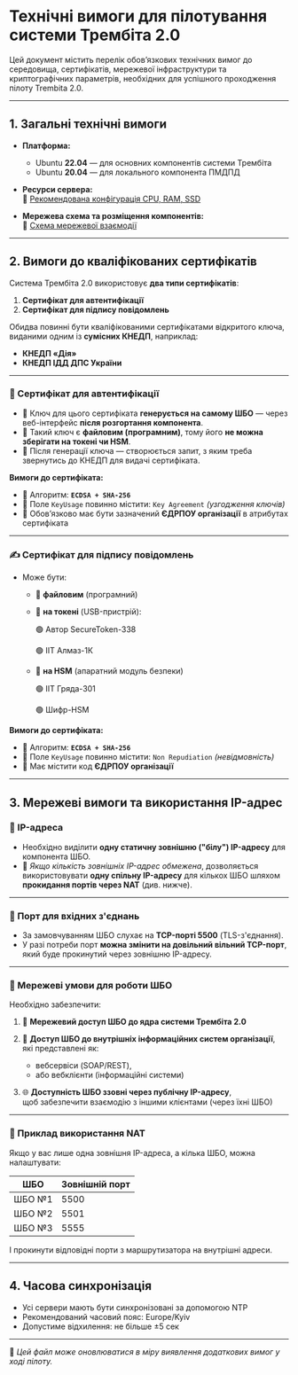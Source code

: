 # Технічні вимоги для пілотування системи Трембіта 2.0

Цей документ містить перелік обов’язкових технічних вимог до середовища, сертифікатів, мережевої інфраструктури та криптографічних параметрів, необхідних для успішного проходження пілоту Trembita 2.0.

---

## 1. Загальні технічні вимоги

- **Платформа:**  
  - Ubuntu **22.04** — для основних компонентів системи Трембіта  
  - Ubuntu **20.04** — для локального компонента ПМДПД

- **Ресурси сервера:**  
  🔗 [Рекомендована конфігурація CPU, RAM, SSD](piloting-test/manual-installation/01-env-components.md)

- **Мережева схема та розміщення компонентів:**  
  🔗 [Схема мережевої взаємодії](piloting-test/manual-installation/02-network-diagram.md)

---
<span id="certificates-vymogy"></span>

## 2. Вимоги до кваліфікованих сертифікатів

Система Трембіта 2.0 використовує **два типи сертифікатів**:

1. **Сертифікат для автентифікації**
2. **Сертифікат для підпису повідомлень**

Обидва повинні бути кваліфікованими сертифікатами відкритого ключа, виданими одним із **сумісних КНЕДП**, наприклад:
- **КНЕДП «Дія»**
- **КНЕДП ІДД ДПС України**

---

### 🔐 Сертифікат для автентифікації

- 🔸 Ключ для цього сертифіката **генерується на самому ШБО** — через веб-інтерфейс **після розгортання компонента**.
- 🔸 Такий ключ є **файловим (програмним)**, тому його **не можна зберігати на токені чи HSM**.
- 🔸 Після генерації ключа — створюється запит, з яким треба звернутись до КНЕДП для видачі сертифіката.

**Вимоги до сертифіката:**
- 📌 Алгоритм: **```ECDSA + SHA-256```**
- 📌 Поле ```KeyUsage``` повинно містити: ```Key Agreement``` *(узгодження ключів)*
- 📌 Обов’язково має бути зазначений **ЄДРПОУ організації** в атрибутах сертифіката

---

### ✍️ Сертифікат для підпису повідомлень

- Може бути:
  - 🔹 **файловим** (програмний)
  - 🔹 **на токені** (USB-пристрій):
    
      🟢 Автор SecureToken-338
    
      🟢 ІІТ Алмаз-1К  
  - 🔹 **на HSM** (апаратний модуль безпеки)
    
      🟢 ІІТ Гряда-301
    
      🟢 Шифр-HSM

**Вимоги до сертифіката:**
- 📌 Алгоритм: **```ECDSA + SHA-256```**
- 📌 Поле ```KeyUsage``` повинно містити: ```Non Repudiation``` *(невідмовність)*
- 📌 Має містити код **ЄДРПОУ організації**

---

## 3. Мережеві вимоги та використання IP-адрес

### 🔹 IP-адреса

- Необхідно виділити **одну статичну зовнішню ("білу") IP-адресу** для компонента ШБО.
- 📌 *Якщо кількість зовнішніх IP-адрес обмежена*, дозволяється використовувати **одну спільну IP-адресу** для кількох ШБО шляхом **прокидання портів через NAT** (див. нижче).

---

### 🔹 Порт для вхідних з'єднань

- За замовчуванням ШБО слухає на **TCP-порті 5500** (TLS-з'єднання).
- У разі потреби порт **можна змінити на довільний вільний TCP-порт**, який буде прокинутий через зовнішню IP-адресу.

---

### 🔹 Мережеві умови для роботи ШБО

Необхідно забезпечити:

1. 📡 **Мережевий доступ ШБО до ядра системи Трембіта 2.0**  

2. 🏢 **Доступ ШБО до внутрішніх інформаційних систем організації**,  
   які представлені як:
   - вебсервіси (SOAP/REST),
   - або вебклієнти (інформаційні системи)

3. 🌐 **Доступність ШБО ззовні через публічну IP-адресу**,  
   щоб забезпечити взаємодію з іншими клієнтами (через їхні ШБО)

---

### 📝 Приклад використання NAT

Якщо у вас лише одна зовнішня IP-адреса, а кілька ШБО, можна налаштувати:

| ШБО     | Зовнішній порт |
|---------|----------------|
| ШБО №1  | 5500           |
| ШБО №2  | 5501           |
| ШБО №3  | 5555           |

І прокинути відповідні порти з маршрутизатора на внутрішні адреси.

---

## 4. Часова синхронізація

- Усі сервери мають бути синхронізовані за допомогою NTP
- Рекомендований часовий пояс: Europe/Kyiv
- Допустиме відхилення: не більше ±5 сек

---

📝 *Цей файл може оновлюватися в міру виявлення додаткових вимог у ході пілоту.*
